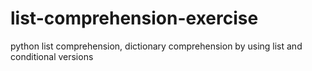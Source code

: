# list-comprehension-exercise
python list comprehension, dictionary comprehension by using list and conditional versions
